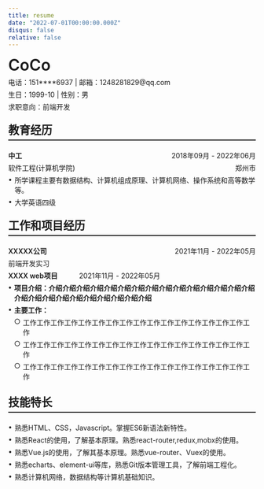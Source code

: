 ```yaml
---
title: resume
date: "2022-07-01T00:00:00.000Z"
disqus: false
relative: false
---
```


<div style="font-size: 2rem; font-weight: 600; margin-bottom: 5px">
        CoCo
</div>
<div style="margin-bottom: 5px">
        <span>电话：151****6937</span> | <span>邮箱：1248281829@qq.com</span>
</div>
<div style="margin-bottom: 5px">
        <span>生日：1999-10</span> | <span>性别：男</span>
</div>
<div style="margin-bottom: 5px">求职意向：前端开发</div>

<div style="
        font-weight: 600;
        font-size: 1.4rem;
        border-bottom: 2px solid;
        margin: 20px 0;
        padding-bottom: 5px;
      ">
        教育经历
</div>
<div style="display: flex; width: 100%; margin-bottom: 5px">
        <span style="font-weight: 600">中工</span>
        <span style="flex: 1"></span>
        <span>2018年09月 - 2022年06月</span>
</div>
<div style="display: flex; width: 100%; margin-bottom: 5px">
        <span>软件工程(计算机学院)</span>
        <span style="flex: 1"></span>
        <span>郑州市</span>
</div>
<div style="margin-bottom: 5px">
    <div style="display: flex; margin-bottom: 5px">
        <div>•</div>
        <div style="margin-left: 5px">
                所学课程主要有数据结构、计算机组成原理、计算机网络、操作系统和高等数学等。
        </div>
    </div>
    <div style="display: flex; margin-bottom: 5px">
        <div>•</div>
        <div style="margin-left: 5px">
                大学英语四级
        </div>
    </div>
</div>
<div style="
        font-weight: 600;
        font-size: 1.4rem;
        border-bottom: 2px solid;
        margin: 20px 0;
        padding-bottom: 5px;
      ">
        工作和项目经历
</div>
<div style="display: flex; width: 100%; margin-bottom: 5px">
    <span style="font-weight: 600">XXXXX公司</span>
    <span style="flex: 1"></span>
    <span>2021年11月 - 2022年05月</span>
</div>
<div style="margin-bottom: 5px">前端开发实习</div>
<div style="margin-bottom: 5px">
    <span style="font-weight: 600; margin-right: 40px">XXXX web项目</span>
    <span>2021年11月 - 2022年05月</span>
</div>
<div>
    <div style="display: flex; font-weight: 600;margin-bottom: 5px">
        <div>•</div>
        <div style="margin-left: 5px">
                项目介绍：介绍介绍介绍介绍介绍介绍介绍介绍介绍介绍介绍介绍介绍介绍介绍介绍介绍介绍介绍介绍介绍介绍介绍介绍介绍
        </div>
    </div>
    <div style="display: flex; font-weight: 600;margin-bottom: 5px">
            <div>•</div>
            <div style="margin-left: 5px; font-weight: 600">
                <div style="margin-bottom: 5px">主要工作：</div>
                <div style="display: flex;font-weight:400;margin-bottom: 5px">
                    <div>○</div>
                    <div style="margin-left: 5px">工作工作工作工作工作工作工作工作工作工作工作工作工作工作工作工作工作</div>
                </div>
                <div style="display: flex;font-weight:400;margin-bottom: 5px">
                    <div>○</div>
                    <div style="margin-left: 5px">工作工作工作工作工作工作工作工作工作工作工作工作工作工作工作工作工作</div>
                </div>
                <div style="display: flex;font-weight:400;margin-bottom: 5px">
                    <div>○</div>
                    <div style="margin-left: 5px">工作工作工作工作工作工作工作工作工作工作工作工作工作工作工作工作工作</div>
                </div>
            </div>
        </div>
    </div>
    </div>
    <div style="
        font-weight: 600;
        font-size: 1.4rem;
        border-bottom: 2px solid;
        margin: 20px 0;
        padding-bottom: 5px;
      ">
        技能特长
    </div>
    <div>
        <div style="display: flex; margin-bottom: 5px">
            <div>•</div>
            <div style="margin-left: 5px">
                熟悉HTML、CSS，Javascript。掌握ES6新语法新特性。
            </div>
        </div>
        <div style="display: flex; margin-bottom: 5px">
            <div>•</div>
            <div style="margin-left: 5px">
                熟悉React的使用，了解基本原理。熟悉react-router,redux,mobx的使用。
            </div>
        </div>
        <div style="display: flex; margin-bottom: 5px">
            <div>•</div>
            <div style="margin-left: 5px">
                熟悉Vue.js的使用，了解其基本原理。熟悉vue-router、Vuex的使用。
            </div>
        </div>
        <div style="display: flex; margin-bottom: 5px">
            <div>•</div>
            <div style="margin-left: 5px">
                熟悉echarts、element-ui等库，熟悉Git版本管理工具，了解前端工程化。
            </div>
        </div>
        <div style="display: flex; margin-bottom: 5px">
            <div>•</div>
            <div style="margin-left: 5px">
                熟悉计算机网络，数据结构等计算机基础知识。
            </div>
        </div>
    </div>
